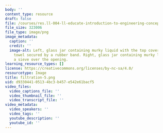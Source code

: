 ```yaml
---
body: ''
content_type: resource
draft: false
file: /courses/res.ll-004-ll-educate-introduction-to-engineering-concepts-spring-2022/filtration-5.png
file_size: 323006
file_type: image/png
image_metadata:
  caption: ''
  credit: ''
  image-alt: Left, glass jar containing murky liquid with the top covered with a paper
    towel secured by a rubber band. Right, glass jar containing murky liquid with
    a sieve over the opening.
learning_resource_types: []
license: https://creativecommons.org/licenses/by-nc-sa/4.0/
resourcetype: Image
title: filtration-5.png
uid: d9330441-0513-4bc3-b457-e542e61bacf5
video_files:
  video_captions_file: ''
  video_thumbnail_file: ''
  video_transcript_file: ''
video_metadata:
  video_speakers: ''
  video_tags: ''
  youtube_description: ''
  youtube_id: ''
---
```

